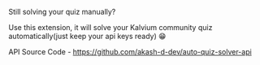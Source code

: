 Still solving your quiz manually? 

Use this extension, it will solve your Kalvium community quiz automatically(just keep your api keys ready) 😁

API Source Code - https://github.com/akash-d-dev/auto-quiz-solver-api
